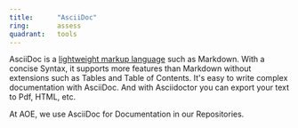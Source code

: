 ```yaml
---
title:      "AsciiDoc"
ring:       assess
quadrant:   tools
---
```


AsciiDoc is a [lightweight markup language](https://en.wikipedia.org/wiki/Lightweight_markup_language) such as Markdown.
With a concise Syntax, it supports more features than Markdown without extensions such as Tables and Table of Contents.
It's easy to write complex documentation with AsciiDoc. And with Asciidoctor you can export your text to Pdf, HTML, etc.

At AOE, we use AsciiDoc for Documentation in our Repositories.
